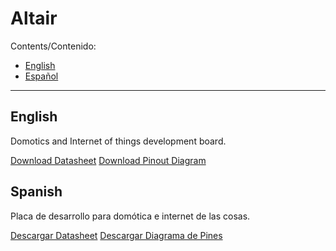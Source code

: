# Altair

Contents/Contenido:
- [English](#user-content-english)
- [Español](#user-content-spanish)

* * *

## English

Domotics and Internet of things development board.

[Download Datasheet](https://github.com/makerlabmx/altair-hardware/raw/master/Altair-Datasheet-EN.pdf)
[Download Pinout Diagram](https://github.com/makerlabmx/altair-hardware/raw/master/Altair-Pinout-Diagram-EN.pdf)

## Spanish

Placa de desarrollo para domótica e internet de las cosas.

[Descargar Datasheet](https://github.com/makerlabmx/altair-hardware/raw/master/Altair-Datasheet-ES.pdf)
[Descargar Diagrama de Pines](https://github.com/makerlabmx/altair-hardware/raw/master/Altair-Pinout-Diagram-ES.pdf)
